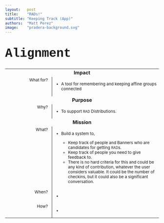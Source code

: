 ```yaml
---
layout:   post
title:    "RADs!"
subtitle: "Keeping Track (App)"
authors:  "Matt Perez"
image:    "pradera-background.svg"
---
```


<div style="display: none; ">
 <p>A simple system to keep track of the RADs distributions.</p>
</div>

<!--
<h1 style="font-size:40px; font-family:Courier New, monospace; margin-top:40px; ">Intro</h1>
 <p>A simple system to keep track of the distribution of <span style="font-size:smaller; ">RAD</span>s as we all recognize contributions that others have made to me, my team, or my company throughout time,</p>
 <ul>
  <li>Swipe to the right for people who help or contribute to you.</li>
  <li>DSwipe to the left for people who made a negative impact on you.</li>
  <li>Swipe up or down to scroll through the list of people.</li>
 </ul>
 <p>The UI is obviously inspired by Tinder.</p>
 -->

<!--
<h1 style="font-size:40px; font-family:Courier New, monospace; margin-top:40px; ">Making It Viral</h1>
 <p>Adding a non-<span style="font-size:smaller; ">RAD</span>s! person to my list will automatically generate an email to that person to 1) let her know she’s been added to my list, and 2) invite her to download the app and start to give out <span style="font-size:smaller; ">RAD</span>s. In as much as this app (evolutionary) strengthens the group of original users, it will spread to other people (<em>i.e.</em>, <span style="font-size:smaller; ">RAD</span>-receiving candidates) organically.</p>
 <p>Those who chose to not use the app—and therefore chose not to give <span style="font-size:smaller; ">RAD</span>s—will still receive them. This may continue forever, or it may be that over time they will get less and less (<em>i.e.</em>, “there’s no tit-for-tat!”). In any case, these folks are not to be punished in any way (<em>e.g.</em>, money would still flow through the <span style="font-size:smaller; ">RAD</span>s they do have).</p>
-->

<!--
<h1 style="font-size:40px; font-family:Courier New, monospace; margin-top:40px; ">Distribution Cycles</h1>
 <p>The system supports a periodic distribution cycle. Any user can specify it (<em>e.g.</em>, weekly, monthly, or every 45 day) as she wishes. People may get together and hold Distributions at different times. In other words, there is no “correct” or “corporate” cycle time that will apply to all. People can even switch from one cycle time to another as they wish.</p>
 <p>At the end of a <span style="font-size:smaller; ">RADICAL</span> Distribution, after all <span style="font-size:smaller; ">RAD</span>s have been allocated, a Global RESET command is broadcast to all people associated with a specific cycle time. For example, all the “full moon” people get together outside, under a full moon, allocate their <span style="font-size:smaller; ">RAD</span>s, have their retrospectives, along with food and drink, and dance, and arguments, and whatever else they choose to do. At the end of it, a Reset is sent to all the “full moon” people and their lists and allocations are reset to the baseline. Unless they block it.</p>
 <p>The app supports a manual RESET (<em>i.e.</em>, reset all my lists and allocation to factory setting, so to speak), a Global RESET block (<em>i.e.</em>, don’t accept Global RESET), and even a manual UN-RESET (<em>i.e.</em>, undo the latest RESET, whether Global or Manual).</p>
-->

<!--
<h1 style="font-size:40px; font-family:Courier New, monospace; margin-top:40px; ">Also Supports</h1>
 <ul>
  <li>Adding people: name, picture, miscellaneous data. This can be done manually or through integration with other software.</li>
  <li>Adding Banners. These can be private or broadcast through the system (backend).</li>
  <li>Drilling down for details by double tapping on a person.</li>
  <ul>
   <li>Profile: name, picture, etc.</li>
   <li>Summaries: <span style="font-size:smaller; ">RAD</span>s received and given, total <span style="font-size:smaller; ">RAD</span>s, etc.</li>
  </ul>
  <li>Specify <span style="font-size:smaller; ">RAD</span>s/day. The default is one per day, but it could be 100 or any other number an individual user prefers.</li>
  <li>This list can be presented by time periods (<em>e.g.</em>, per month), “with most RIGHTs,” “with most LEFTs,” “Banners created,” “not mentioned for N days,” etc.</li>
 </ul>
-->

<h1 style="font-size:40px; font-family:Courier New, monospace; margin-top:40px; ">Alignment</h1>
 <table>
 <tbody style="font-size:smaller; vertical-align:top; ">
  <tr>
   <td colspan="2" style="font-weight:bold; font-size:larger; text-align:center; ">Impact</td>
  </tr>
  <tr>
   <td style="text-align:right; width:10em; padding-right:1em; border-right:1px solid black; ">What for?</td>
   <td>
    <ul>
     <li>A tool for remembering and keeping affine groups connected</li>
    </ul>
   </td>
  </tr>
  <tr>
   <td colspan="2" style="font-weight:bold; font-size:larger; text-align:center; ">Purpose</td>
  </tr>
  <tr>
   <td style="text-align:right; width:10em; padding-right:1em; border-right:1px solid black; ">Why?</td>
   <td>
    <ul>
     <li>To support <span style="font-size:smaller; ">RAD</span> Distributions.</li>
    </ul>
   </td>
  </tr>
  <tr>
   <td colspan="2" style="font-weight:bold; font-size:larger; text-align:center; ">Mission</td>
  </tr>
  <tr>
   <td style="text-align:right; width:10em; padding-right:1em; border-right:1px solid black; ">What?</td>
   <td>
    <ul>
     <li>Build a  system to,</li>
     <ul>
      <li>Keep track of people and Banners who are candidates for getting <span style="font-size:smaller; ">RAD</span>s.</li>
      <li>Keep track of people you need to give feedback to.</li>
      <li>There is no hard criteria for this and could be any kind of contribution, whatever the user considers valuable. It could be the number of checkins, but it could also be a significant conversation.</li>
    </ul>
 <tr>
   <td style="text-align:right; width:10em; padding-right:1em; border-right:1px solid black; ">When?</td>
   <td>
    <ul>
     <li>&nbsp;</li>
    </ul>
   </td>
  </tr>
  <tr>
   <td style="text-align:right; width:10em; padding-right:1em; border-right:1px solid black; ">How?</td>
   <td>
    <ul>
     <li>&nbsp;</li>
    </ul>
   </td>
  </tr>

<!--
<h1 style="font-size:40px; font-family:Courier New, monospace; margin-top:40px; ">Other</h1>
 <ul>
  <li><em>RADs!</em> and <em><a href="https://docs.google.com/document/d/1KdmAd_TV0GyKiOCQhyVp7FNffzwGwooIETbs9IVBSgc/edit?usp=sharing">Remark!</a></em> will eventually share a backend.</li>
  <li>For more detail, see the <a href="https://docs.google.com/spreadsheets/d/1ckdZEl_SaNOSB6X-2_iSvvqXsAcDz-GnMtICpRByYdU/edit#gid=0">Limitless Clothing <span style="font-size:smaller; ">RAD</span> Distribution</a>, a manual prototype of <span style="font-size:smaller; ">RAD</span>s.</li>
 </ul>
-->

<!--
<h1 style="font-size:40px; font-family:Courier New, monospace; margin-top:30px; ">Tech Platforms</h1>
 <ul>
  <li>iOS, Android, Web.</li>
  <li>React Native/Flutter, NodeJS</li>
 </ul>
-->

<!--
<h1 style="font-size:50px; font-family:Courier New, monospace; text-align:center; margin: 60px 0 20px 0; ">RELATED</h1>
 <ul>
  <li><span style="font-size:smaller; ">RADICAL</span> COMPANIES,</li>
  <ul>
    <li><a>EN</a>: <a></a></li>
    <li><a>ES</a>: <a></a></li>
    <li>For the Impatient: <span style="font-size:smaller; ">RAD</span>s, PRI, etc.: <a></a></li>
    <li>Frequently asked questions (FAQ): <a></a></li>
  </ul>
  <li>The Missing Chapters,</li>
  <ul>
    <li><a>RADICAL COIN</a></li>
    <li><a>RADICAL LAND</a></li>
    <li><a>RADICAL GOVERNMENT</a></li> 
  </ul>
  <li>rCompanies</li>
  <ul>
    <li>rPRADERA MEDIA</li>
    <ul>
      <li><a>PRADERA SHELF</a></li>
      <li><a>PRADERA READER</a></li>
      <li><a>RADICALS.LIVE!</a></li>
      <li><a>RADICAL MBA</a></li>  
    </ul>
    <li><a>rHatchery</a></li>
    <li><a>rCircuit</a></li>
    <li><a>rPlayGym</a></li>
    <li><a>rEnsemble</a></li>
    <ul>
      <li><a>rTranslate</a></li>
      <li><a>rSparkle</a></li>
      <li><a>rStayHome</a></li>
      <li><a>KidsCare</a></li>
    </ul>
  </ul>
  <li>Startups</li>
  <ul>
    <li><a>rBuddyNeighbor</a></li>
    <li><a>rNextBright</a></li>
    <li><a>rHintersoft</a></li> 
  </ul>
  <li>rProjects</li>
  <ul>
    <li><a>REMARK!</a></li>
    <li><a>RADs!</a></li>
    <li><a>Attentive UI</a></li>
  </ul>
 </ul>
-->
